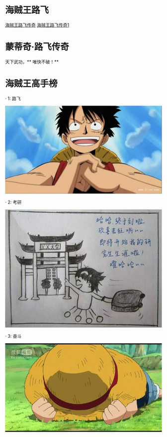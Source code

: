 
# 海贼王路飞

[海贼王路飞传奇](http://www.baidu.com)
[海贼王路飞传奇1](http://www.tensorflow.org)

# 蒙蒂奇·路飞传奇

天下武功，** 唯快不破！**

# 海贼王高手榜

· 1: 路飞

![lufei](https://github.com/wchzh/test008/blob/master/file01/12-04-26-u%3D1350635263%2C2242333210%26fm%3D214%26gp%3D0.jpg?raw=true)

· 2: 考研

![kaoyan](https://github.com/wchzh/test008/blob/master/file01/09-05-36-image.jpg)

· 3: 奋斗

![fendou](https://github.com/wchzh/test008/blob/master/file01/12-07-25-20140911215439_EEJJn.thumb.700_0.png)
